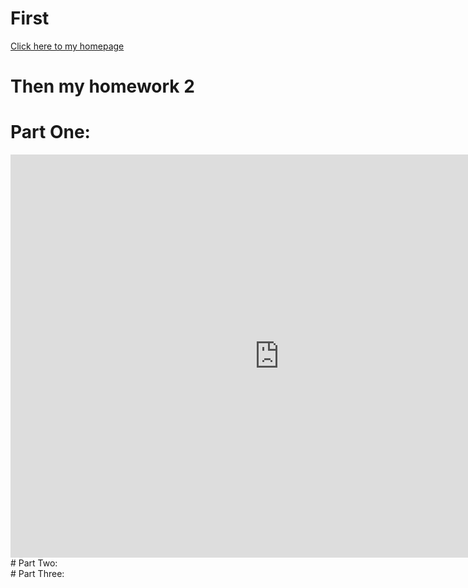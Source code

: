 # First
[Click here to my homepage](/README.md)
# Then my homework 2
# Part One:
<iframe src="https://data.oecd.org/chart/6XNw" width="860" height="645" style="border: 0" mozallowfullscreen="true" webkitallowfullscreen="true" allowfullscreen="true"><a href="https://data.oecd.org/chart/6XNw" target="_blank">OECD Chart: General government debt, Total, % of GDP, Annual, 2021</a></iframe>
# Part Two:
<div class="flourish-embed flourish-chart" data-src="visualisation/12557833"><script src="https://public.flourish.studio/resources/embed.js"></script></div>
# Part Three:
<div class="flourish-embed flourish-chart" data-src="visualisation/12558185"><script src="https://public.flourish.studio/resources/embed.js"></script></div>
